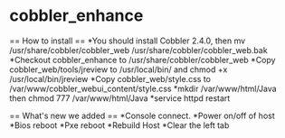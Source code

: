 cobbler_enhance
===============

== How to install ==
*You should install Cobbler 2.4.0, then mv /usr/share/cobbler/cobbler_web /usr/share/cobbler/cobbler_web.bak
*Checkout cobbler_enhance to /usr/share/cobbler/cobbler_web
*Copy cobbler_web/tools/jreview to /usr/local/bin/ and chmod +x /usr/local/bin/jreview
*Copy cobbler_web/style.css to /var/www/cobbler_webui_content/style.css
*mkdir /var/www/html/Java then chmod 777 /var/www/html/Java
*service httpd restart
  
== What's new we added ==
*Console connect.
*Power on/off of host
*Bios reboot
*Pxe reboot
*Rebuild Host
*Clear the left tab 
